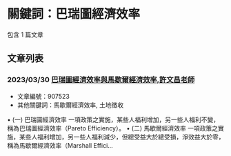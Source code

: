 # 關鍵詞：巴瑞圖經濟效率

包含 1 篇文章

## 文章列表

### 2023/03/30 [巴瑞圖經濟效率與馬歇爾經濟效率,許文昌老師](../../articles/907523_%E5%B7%B4%E7%91%9E%E5%9C%96%E7%B6%93%E6%BF%9F%E6%95%88%E7%8E%87%E8%88%87%E9%A6%AC%E6%AD%87%E7%88%BE%E7%B6%93%E6%BF%9F%E6%95%88%E7%8E%87%2C%E8%A8%B1%E6%96%87%E6%98%8C%E8%80%81%E5%B8%AB.md)
- 文章編號：907523
- 其他關鍵詞：馬歇爾經濟效率, 土地徵收

• (一) 巴瑞圖經濟效率 一項政策之實施，某些人福利增加，另一些人福利不變，稱為巴瑞圖經濟效率（Pareto Efficiency）。 • (二) 馬歇爾經濟效率 一項政策之實施，某些人福利增加，另一些人福利減少，但總受益大於總受損，淨效益大於零，稱為馬歇爾經濟效率（Marshall Effici...

